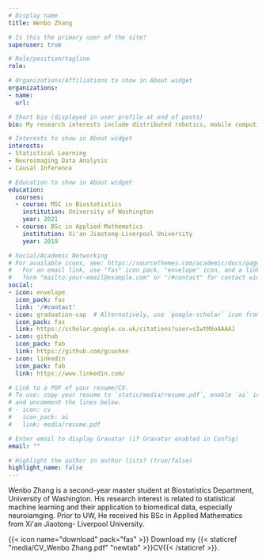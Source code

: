 ```yaml
---
# Display name
title: Wenbo Zhang

# Is this the primary user of the site?
superuser: true

# Role/position/tagline
role:

# Organizations/Affiliations to show in About widget
organizations:
- name: 
  url: 

# Short bio (displayed in user profile at end of posts)
bio: My research interests include distributed robotics, mobile computing and programmable matter.

# Interests to show in About widget
interests:
- Statistical Learning
- Neuroimaging Data Analysis
- Causal Inference

# Education to show in About widget
education:
  courses:
  - course: MSC in Biostatistics
    institution: University of Washington
    year: 2021
  - course: BSc in Applied Mathematics
    institution: Xi'an Jiaotong-Liverpool University
    year: 2019

# Social/Academic Networking
# For available icons, see: https://sourcethemes.com/academic/docs/page-builder/#icons
#   For an email link, use "fas" icon pack, "envelope" icon, and a link in the
#   form "mailto:your-email@example.com" or "/#contact" for contact widget.
social:
- icon: envelope
  icon_pack: fas
  link: '/#contact'
- icon: graduation-cap  # Alternatively, use `google-scholar` icon from `ai` icon pack
  icon_pack: fas
  link: https://scholar.google.co.uk/citations?user=sIwtMXoAAAAJ
- icon: github
  icon_pack: fab
  link: https://github.com/gcushen
- icon: linkedin
  icon_pack: fab
  link: https://www.linkedin.com/

# Link to a PDF of your resume/CV.
# To use: copy your resume to `static/media/resume.pdf`, enable `ai` icons in `params.toml`, 
# and uncomment the lines below.
# - icon: cv
#   icon_pack: ai
#   link: media/resume.pdf

# Enter email to display Gravatar (if Gravatar enabled in Config)
email: ""

# Highlight the author in author lists? (true/false)
highlight_name: false
---
```


Wenbo Zhang is a second-year master student at Biostatistics Department, University of Washington. His research interest is related to statistical machine learning and their application to biomedical data, especially neuroiamging. Prior to UW, He received his BSc in Applied Mathematics from Xi'an Jiaotong- Liverpool University.



{{< icon name="download" pack="fas" >}} Download my {{< staticref "media/CV_Wenbo Zhang.pdf" "newtab" >}}CV{{< /staticref >}}.
